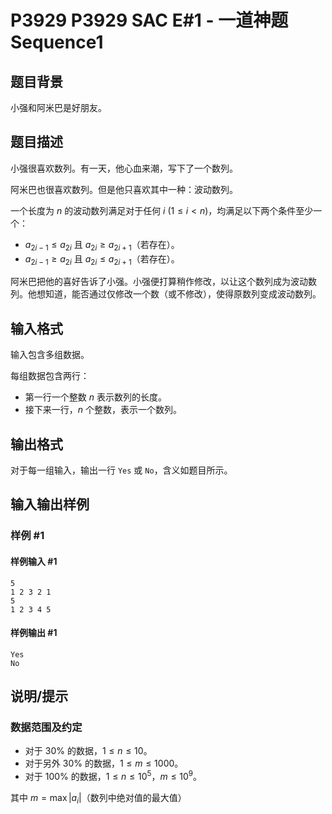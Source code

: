 # P3929 P3929 SAC E#1 - 一道神题 Sequence1

## 题目背景

小强和阿米巴是好朋友。


## 题目描述

小强很喜欢数列。有一天，他心血来潮，写下了一个数列。

阿米巴也很喜欢数列。但是他只喜欢其中一种：波动数列。

一个长度为 $n$ 的波动数列满足对于任何 $i\ (1 \le i < n)$，均满足以下两个条件至少一个：

- $a_{2i-1} \le a_{2i}$ 且 $a_{2i} \ge a_{2i+1}$（若存在）。
- $a_{2i-1} \ge a_{2i}$ 且 $a_{2i} \le a_{2i+1}$（若存在）。

阿米巴把他的喜好告诉了小强。小强便打算稍作修改，以让这个数列成为波动数列。他想知道，能否通过仅修改一个数（或不修改），使得原数列变成波动数列。


## 输入格式

输入包含多组数据。

每组数据包含两行：

- 第一行一个整数 $n$ 表示数列的长度。
- 接下来一行，$n$ 个整数，表示一个数列。


## 输出格式

对于每一组输入，输出一行 `Yes` 或 `No`，含义如题目所示。


## 输入输出样例

### 样例 #1

#### 样例输入 #1

```
5
1 2 3 2 1
5
1 2 3 4 5
```

#### 样例输出 #1

```
Yes
No
```

## 说明/提示

### 数据范围及约定

- 对于 $30\%$ 的数据，$1\le n \le 10$。
- 对于另外 $30\%$ 的数据，$1\le m \le 1000$。
- 对于 $100\%$ 的数据，$1\le n \le 10^5$，$m \le 10^9$。

其中 $m = \max|a_i|$（数列中绝对值的最大值）


